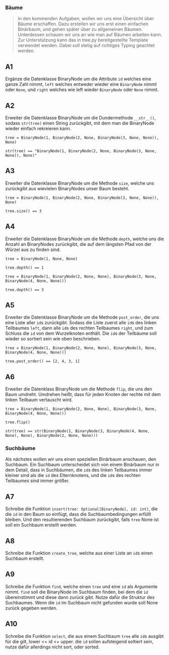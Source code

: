 ### Bäume
> In den kommenden Aufgaben, wollen wir uns eine Übersicht über Bäume erschaffen.
> Dazu erstellen wir uns erst einen einfachen Binärbaum, und gehen später über zu allgemeinen Bäumen.
> Unterdessen schauen wir uns an wie man auf Bäumen arbeiten kann.
> Zur Unterstützung kann das in tree.py bereitgestellte Template verwendet werden.
> Dabei soll stetig auf richtiges Typing geachtet werden.

## A1
Ergänze die Datenklasse BinaryNode um die Attribute `id` welches eine ganze Zahl nimmt, `left` welches entweder wieder eine `BinaryNode` nimmt oder `None`, und `right` welches wie left wieder `BinaryNode` oder `None` nimmt.

## A2
Erweiter die Datenklasse BinaryNode um die Dundermethode `__str__()`, sodass `str(tree)` einen String zurückgibt, mit dem man die BinaryNode wieder einfach rekreieren kann.

`tree = BinaryNode(1, BinaryNode(2, None, BinaryNode(3, None, None)), None)`

`str(tree) == "BinaryNode(1, BinaryNode(2, None, BinaryNode(3, None, None)), None)"`

## A3
Erweiter die Datenklasse BinaryNode um die Methode `size`, welche uns zurückgibt aus wievielen BinaryNodes unser Baum besteht.

`tree = BinaryNode(1, BinaryNode(2, None, BinaryNode(3, None, None)), None)`

`tree.size() == 3`

## A4
Erweiter die Datenklasse BinaryNode um die Methode `depth`, welche uns die Anzahl an BinaryNodes zurückgibt, die auf dem längsten Pfad von der Würzel aus zu finden sind.

`tree = BinaryNode(1, None, None)`

`tree.depth() == 1`

`tree = BinaryNode(1, BinaryNode(2, None, None), BinaryNode(3, None, BinaryNode(4, None, None)))`

`tree.depth() == 3`

## A5
Erweiter die Datenklasse BinaryNode um die Methode `post_order`, die uns eine Liste aller `id`s zurückgibt. Sodass die Liste zuerst alle `id`s des linken Teilbaumes `left`, dann alle `id`s des rechten Teilbaumes `right`, und zum Schluss die `id` von dem Wurzelknoten enthält. Die `id`s der Teilbäume soll wieder so sortiert sein wie oben beschrieben.

`tree = BinaryNode(1, BinaryNode(2, None, None), BinaryNode(3, None, BinaryNode(4, None, None)))`

`tree.post_order() == [2, 4, 3, 1]`

## A6
Erweiter die Datenklass BinaryNode um die Methode `flip`, die uns den Baum umdreht. Umdrehen heißt, dass für jeden Knoten der rechte mit dem linken Teilbaum vertauscht wird.

`tree = BinaryNode(1, BinaryNode(2, None, None), BinaryNode(3, None, BinaryNode(4, None, None)))`

`tree.flip()`

`str(tree) == str(BinaryNode(1, BinaryNode(3, BinaryNode(4, None, None), None), BinaryNode(2, None, None)))`

### Suchbäume
Als nächstes wollen wir uns einen speziellen Binärbaum anschauen, den Suchbaum.
Ein Suchbaum unterscheidet sich von einem Binärbaum nur in dem Detail, dass in Suchbäumen, die `id`s des linken Teilbaumes immer kleiner sind als die `id` des Elternknotens, und die `id`s des rechten Teilbaumes sind immer größer.

## A7
Schreibe die Funktion `insert(tree: Optional[BinaryNode], id: int)`, die die `id` in den Baum so einfügt, dass die Suchbaumbedingungen erfüllt bleiben. Und den resultierenden Suchbaum zurückgibt, falls `tree` None ist soll ein Suchbaum erstellt werden.

## A8
Schreibe die Funktion `create_tree`, welche aus einer Liste an `id`s einen Suchbaum erstellt.

## A9
Schreibe die Funktion `find`, welche einen `tree` und eine `id` als Argumente nimmt. `find` soll die BinaryNode im Suchbaum finden, bei dem die `id` übereinstimmt und diese dann zurück gibt. Nutze dafür die Struktur des Suchbaumes. Wenn die `id` im Suchbaum nicht gefunden wurde soll None zurück gegeben werden.

## A10
Schreibe die Funktion `select`, die aus einem Suchbaum `tree` alle `id`s ausgibt für die gilt, lower <= id <= upper. die `id` sollen aufsteigend soltiert sein, nutze dafür allerdings nicht sort, oder sorted.

